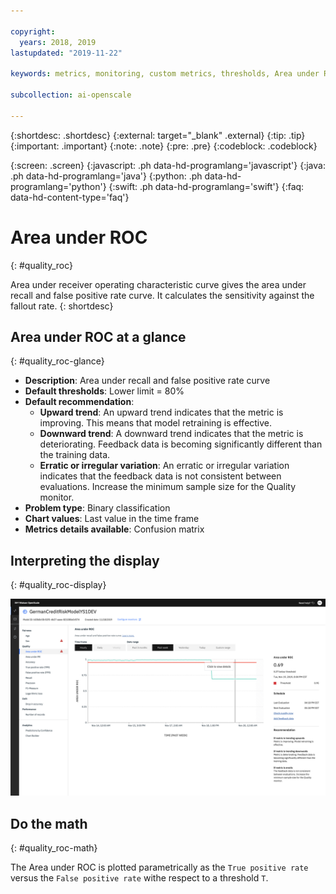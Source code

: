 ```yaml
---

copyright:
  years: 2018, 2019
lastupdated: "2019-11-22"

keywords: metrics, monitoring, custom metrics, thresholds, Area under ROC, score, schedule, recommendation

subcollection: ai-openscale

---
```


{:shortdesc: .shortdesc}
{:external: target="_blank" .external}
{:tip: .tip}
{:important: .important}
{:note: .note}
{:pre: .pre}
{:codeblock: .codeblock}

{:screen: .screen}
{:javascript: .ph data-hd-programlang='javascript'}
{:java: .ph data-hd-programlang='java'}
{:python: .ph data-hd-programlang='python'}
{:swift: .ph data-hd-programlang='swift'}
{:faq: data-hd-content-type='faq'}

# Area under ROC
{: #quality_roc}

Area under receiver operating characteristic curve gives the area under recall and false positive rate curve. It calculates the sensitivity against the fallout rate.
{: shortdesc}

## Area under ROC at a glance
{: #quality_roc-glance}

- **Description**: Area under recall and false positive rate curve
- **Default thresholds**: Lower limit = 80%
- **Default recommendation**:
   - **Upward trend**: An upward trend indicates that the metric is improving. This means that model retraining is effective.
   - **Downward trend**: A downward trend indicates that the metric is deteriorating. Feedback data is becoming significantly different than the training data.
   - **Erratic or irregular variation**: An erratic or irregular variation indicates that the feedback data is not consistent between evaluations. Increase the minimum sample size for the Quality monitor.
- **Problem type**: Binary classification
- **Chart values**: Last value in the time frame
- **Metrics details available**: Confusion matrix

## Interpreting the display
{: #quality_roc-display}

![the Area under ROC chart is displayed.](images/wos-quality-area-under-roc.png)

## Do the math
{: #quality_roc-math}

The Area under ROC is plotted parametrically as the `True positive rate` versus the `False positive rate` withe respect to a threshold `T`.



